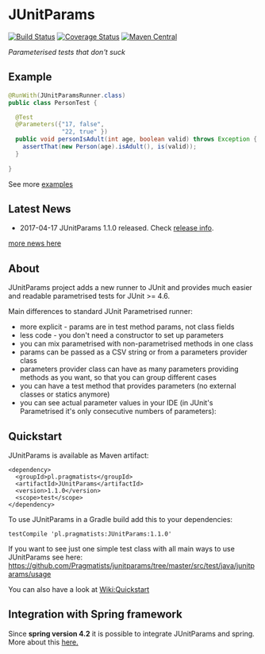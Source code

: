# JUnitParams

[![Build Status](https://secure.travis-ci.org/Pragmatists/JUnitParams.png)](http://travis-ci.org/Pragmatists/JUnitParams) [![Coverage Status](https://coveralls.io/repos/Pragmatists/JUnitParams/badge.svg)](https://coveralls.io/r/Pragmatists/JUnitParams) [![Maven Central](https://maven-badges.herokuapp.com/maven-central/pl.pragmatists/JUnitParams/badge.svg)](https://maven-badges.herokuapp.com/maven-central/pl.pragmatists/JUnitParams)

*Parameterised tests that don't suck*

## Example

``` java
@RunWith(JUnitParamsRunner.class)
public class PersonTest {

  @Test
  @Parameters({"17, false", 
               "22, true" })
  public void personIsAdult(int age, boolean valid) throws Exception {
    assertThat(new Person(age).isAdult(), is(valid));
  }
  
}
```
See more [examples](https://github.com/Pragmatists/JUnitParams/blob/master/src/test/java/junitparams/usage/SamplesOfUsageTest.java)


## Latest News

* 2017-04-17 JUnitParams 1.1.0 released. Check [release info](RELEASES.md).

[more news here](https://github.com/Pragmatists/JUnitParams/wiki)

## About
JUnitParams project adds a new runner to JUnit and provides much easier and readable parametrised tests for JUnit >= 4.6.

Main differences to standard JUnit Parametrised runner:

* more explicit - params are in test method params, not class fields
* less code - you don't need a constructor to set up parameters
* you can mix parametrised with non-parametrised methods in one class
* params can be passed as a CSV string or from a parameters provider class
* parameters provider class can have as many parameters providing methods as you want, so that you can group different cases
* you can have a test method that provides parameters (no external classes or statics anymore)
* you can see actual parameter values in your IDE (in JUnit's Parametrised it's only consecutive numbers of parameters):

## Quickstart

JUnitParams is available as Maven artifact:
```
<dependency>
  <groupId>pl.pragmatists</groupId>
  <artifactId>JUnitParams</artifactId>
  <version>1.1.0</version>
  <scope>test</scope>
</dependency>
```
To use JUnitParams in a Gradle build add this to your dependencies:

```
testCompile 'pl.pragmatists:JUnitParams:1.1.0'
```


If you want to see just one simple test class with all main ways to use JUnitParams see here:
https://github.com/Pragmatists/junitparams/tree/master/src/test/java/junitparams/usage

You can also have a look at [Wiki:Quickstart](https://github.com/Pragmatists/junitparams/wiki/Quickstart)

## Integration with Spring framework

Since **spring version 4.2** it is possible to integrate JUnitParams and spring. More about this [here.](https://github.com/Pragmatists/junitparams-spring-integration-example) 

